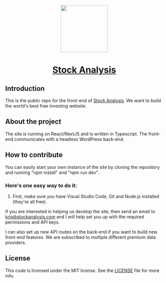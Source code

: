 <div align="center">
	<a href="https://stockanalysis.com">
		<img src="https://stockanalysis.com/logo.png" width="150" height="150">
		<h1 align="center">Stock Analysis</h1>
	</a>
</div>

## Introduction

This is the public repo for the front-end of [Stock Analysis](https://stockanalysis.com/). We want to build the world's best free investing website.

## About the project

The site is running on React/NextJS and is written in Typescript. The front-end communicates with a headless WordPress back-end.

## How to contribute

You can easily start your own instance of the site by cloning the repository and running "npm install" and "npm run dev".

### Here's one easy way to do it:

1. First, make sure you have Visual Studio Code, Git and Node.js installed (they're all free).

If you are interested in helping us develop the site, then send an email to kris@stockanalysis.com and I will help set you up with the required permissions and API keys.

I can also set up new API routes on the back-end if you want to build new front-end features. We are subscribed to multiple different premium data providers.

## License

This code is licensed under the MIT license. See the [LICENSE](/LICENSE) file for more info.